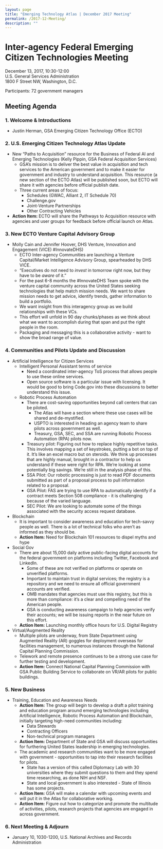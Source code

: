 ```yaml
---
layout: page
title: "Emerging Technology Atlas | December 2017 Meeting"
permalink: /2017-12-Meeting/
description: ""
---
```


# Inter-agency Federal Emerging Citizen Technologies Meeting
December 13, 2017, 10:30-12:00 <br>
U.S. General Services Administration <br>
1800 F Street NW, Washington, D.C.

Participants: 72 government managers

## Meeting Agenda

### 1. Welcome & Introductions
* Justin Herman, GSA Emerging Citizen Technology Office (ECTO)

### 2. U.S. Emerging Citizen Technology Atlas Update

* New “Paths to Acquisition” resource for the Business of Federal AI and Emerging Technologies (Kelly Pippin, GSA Federal Acquisition Services)
  * GSA’s mission is to deliver the best value in acquisition and tech services to the American government and to make it easier for government and industry to understand acquisition. This resource (a new section of the ECTO Atlas) will be published soon, but ECTO will share it with agencies before official publish date.
  * Three current areas of focus:
    * Schedules (GWAC, Alliant 2, IT Schedule 70)
    * Challenge.gov
    * Joint-Venture Partnerships
    * Other Contracting Vehicles
* **Action Item:** ECTO will share the Pathways to Acquisition resource with agencies and user groups for feedback before official launch on Atlas.

### 3. New ECTO Venture Capital Advisory Group

* Molly Cain and Jennifer Hoover, DHS Venture, Innovation and Engagement (VICE) #InnovateDHS)
  * ECTO Inter-agency Communities are launching a Venture Capital/Market Intelligence Advisory Group, spearheaded by DHS VICE.
  * “Executives do not need to _invest_ in tomorrow right now, but they have to be _aware_ of it.”
  * For the past 6-8 months the #InnovateDHS Team spoke with the venture capital community across the United States seeking technologies that help match mission needs. We want to share mission needs to get advice, identify trends, gather information to build a portfolio. 
  * We want insight from this interagency group as we build relationships with these VCs. 
  * This effort will unfold in 90 day chunks/phases as we think about what we want to accomplish during that span and put the right people in the room. 
  * Packaging and messaging this is a collaborative activity - want to show the broad range of value.

### 4. Communities and Pilots Update and Discussion

* Artificial Intelligence for Citizen Services
  * Intelligent Personal Assistant terms of service
    * Need a coordinated inter-agency ToS process that allows people to use these online services. 
    * Open source software is a particular issue with licensing. It would be good to bring Code.gov into these discussions to better understand this issue.
  * Robotic Process Automation
    * There are cost-saving opportunities beyond call centers that can be piloted.
      * The Atlas will have a section where these use cases will be shared and de-mystified.
      * USPTO is interested in heading an agency team to share pilots across government as well.
      * Treasury, GSA, SEC, and SSA are running Robotic Process Automation (RPA) pilots now.
    * Treasury pilot: Figuring out how to replace highly repetitive tasks. This involves mapping a set of keystrokes, putting a bot on top of it. It’s like an excel macro but on steroids. We think up processes that are highly manual, brought in a contractor to help us understand if these were right for RPA. We’re looking at some potentially big savings. We’re still in the analysis phase of this.
    * SSA Pilot: Our robotic processing is just to read PDF documents submitted as part of a proposal process to pull information related to a proposal.
    * GSA Pilot: FAS are trying to use RPA to automatically identify if a contract meets Section 508 compliance - it is challenging because of the varied language.
    * SEC Pilot: We are looking to automate some of the things associated with the security access request database.
* Blockchain
  * It is important to consider awareness and education for tech-savvy people as well. There is a lot of technical folks who aren’t as informed as they should be.
  * **Action Item:** Need for Blockchain 101 resources to dispel myths and hype
* Social Gov
  * There are about 15,000 daily active public-facing digital accounts for the federal government on platforms including Twitter, Facebook and LinkedIn. 
    * Some of these are not verified on platforms or operate on unverified platforms.
    * Important to maintain trust in digital services; the registry is a repository and we need to ensure all official government accounts are verified.
    * OMB mandates that agencies must use this registry, but this is more than compliance: it’s a clear and compelling need of the American people. 
    * GSA is conducting awareness campaign to help agencies verify their accounts; we will be issuing reports in the near future on this effort.
  * **Action Item:** Launching monthly office hours for U.S. Digital Registry
* Virtual/Augmented Reality
  * Multiple pilots are underway, from State Department using Augmented Reality (AR) goggles for deployment overseas for facilities management, to numerous instances through the National Capital Planning Commission. 
  * Telework and remote presence continues to be a strong use case for further testing and development. 
  * **Action Item:** Connect National Capital Planning Commission with GSA Public Building Service to collaborate on VR/AR pilots for public buildings. 

### 5. New Business

* Training, Education and Awareness Needs
  * **Action Item:** The group will begin to develop a draft a pilot training and education program around emerging technologies including Artificial Intelligence, Robotic Process Automation and Blockchain, initially targeting high-need communities including:
    * Data Stewards
    * Contracting Officers
    * Non-technical program managers
  * **Action Item:** Department of State and GSA will discuss opportunities for furthering United States leadership in emerging technologies. 
  * The academic and research communities want to be more engaged with government - opportunities to tap into their research facilities for pilots.
    * State has a version of this called Diplomacy Lab with 30 universities where they submit questions to them and they spend time researching, as done NIH and NSF.
    * State and local government is also interested - State of Illinois has some projects. 
  * **Action Item:** GSA will make a calendar with upcoming events and will put it in the Atlas for collaborative working.
  * **Action Item:** Figure out how to categorize and promote the multitude of activities, pilots, research projects that agencies are engaged in across government.

### 6. Next Meeting & Adjourn

* January 10, 1030-1200, U.S. National Archives and Records Administration
